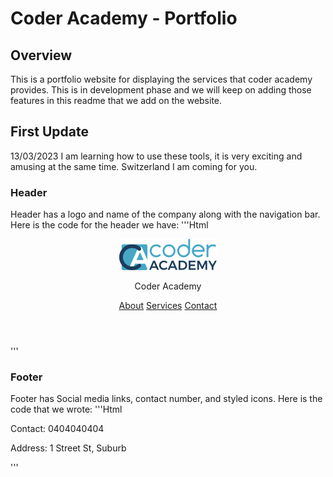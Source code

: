 # Coder Academy - Portfolio

## Overview

This is a portfolio website for displaying the services that
coder academy provides. This is in development phase
and we will keep on adding those features in this readme
that we add on the website.

## First Update

13/03/2023 I am learning how to use these tools, it is very exciting and amusing at the same time. Switzerland I am coming for you.

### Header

Header has a logo and name of the company along with the navigation bar. Here is the code for the header we have:
'''Html

<header>
      <div class="logo-name">
        <a href="./index.html"></a>
        <img src="/images/logo.png" alt="Coder Academy logo" />
        <p class="name">
          <span CLASS="coder-text">Coder </span>
          <span class="academy-text">Academy</span>
        </p>
      </div>
      <nav class="nav-items">
        <a href="./pages/About.html">About</a>
        <a href="./pages/Services.html">Services</a>
        <a href="./pages/Contact.html">Contact</a>
      </nav>
    </header>
    '''

### Footer

Footer has Social media links, contact number, and styled icons. Here is the code that we wrote:
'''Html

<footer>
      <div class="social-media">
        <a href="https://www.github.com/"
          ><i class="fa-brands fa-github"></i
        ></a>
        <a href="www.linkedin.com"><i class="fa-brands fa-linkedin"></i></a>
        <a href="www.instagram.com"><i class="fa-brands fa-instagram"></i></a>
      </div>
      <div class="info">
        <p>Contact: 0404040404</p>
        <p>Address: 1 Street St, Suburb</p>
      </div>
    </footer>
    '''
